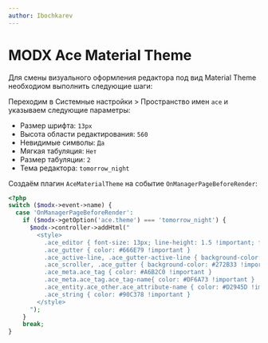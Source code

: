 ```yaml
---
author: Ibochkarev
---
```

# MODX Ace Material Theme

Для смены визуального оформления редактора под вид Material Theme необходиом выполнить следующие шаги:

Переходим в Системные настройки > Пространство имен `ace` и указываем следующие параметры:

- Размер шрифта: `13px`
- Высота области редактирования: `560`
- Невидимые символы: `Да`
- Мягкая табуляция: `Нет`
- Размер табуляции: `2`
- Тема редактора: `tomorrow_night`

Создаём плагин `AceMaterialTheme` на событие `OnManagerPageBeforeRender`:

```php
<?php
switch ($modx->event->name) {
  case 'OnManagerPageBeforeRender':
    if ($modx->getOption('ace.theme') === 'tomorrow_night') {
      $modx->controller->addHtml("
        <style>
          .ace_editor { font-size: 13px; line-height: 1.5 !important; font-family: 'Menlo Regular', 'Consolas', 'source-code-pro', monospace !important }
          .ace_gutter { color: #666E79 !important }
          .ace_active-line, .ace_gutter-active-line { background-color: #2A2F38 !important }
          .ace_scroller, .ace_gutter { background-color: #272B33 !important }
          .ace_meta.ace_tag { color: #A6B2C0 !important }
          .ace_meta.ace_tag.ace_tag-name{ color: #DF6A73 !important }
          .ace_entity.ace_other.ace_attribute-name { color: #D2945D !important }
          .ace_string { color: #90C378 !important }
        </style>
      ");
    }
    break;
}
```
